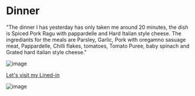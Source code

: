 # Dinner
"The dinner I has yesterday has only taken me around 20 minutes, the dish is Spiced Pork Ragu with pappardelle and Hard Italian style cheese. The ingrediants for the meals are Parsley, Garlic, Pork with oregamno sasuage meat, Pappardelle, Chilli flakes, tomatoes, Tomato Puree, baby spinach and Grated hard italian style cheese."

![image](https://cdn.discordapp.com/attachments/543146135645323275/782671975847690240/20201129_181640.jpg)
<link rel="Lets visit my linked-in" href="https://www.linkedin.com/in/liam-hall-44486a150/">

[Let's visit my Lined-in](https://www.linkedin.com/in/liamhshall/)

![image](https://octodex.github.com/images/baracktocat.jpg)
